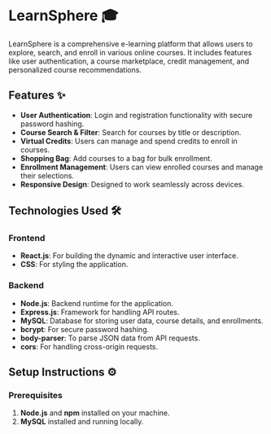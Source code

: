 # LearnSphere 🎓

LearnSphere is a comprehensive e-learning platform that allows users to explore, search, and enroll in various online courses. It includes features like user authentication, a course marketplace, credit management, and personalized course recommendations.

## Features ✨

- **User Authentication**: Login and registration functionality with secure password hashing.
- **Course Search & Filter**: Search for courses by title or description.
- **Virtual Credits**: Users can manage and spend credits to enroll in courses.
- **Shopping Bag**: Add courses to a bag for bulk enrollment.
- **Enrollment Management**: Users can view enrolled courses and manage their selections.
- **Responsive Design**: Designed to work seamlessly across devices.

## Technologies Used 🛠️

### Frontend
- **React.js**: For building the dynamic and interactive user interface.
- **CSS**: For styling the application.

### Backend
- **Node.js**: Backend runtime for the application.
- **Express.js**: Framework for handling API routes.
- **MySQL**: Database for storing user data, course details, and enrollments.
- **bcrypt**: For secure password hashing.
- **body-parser**: To parse JSON data from API requests.
- **cors**: For handling cross-origin requests.

## Setup Instructions ⚙️

### Prerequisites
1. **Node.js** and **npm** installed on your machine.
2. **MySQL** installed and running locally.

